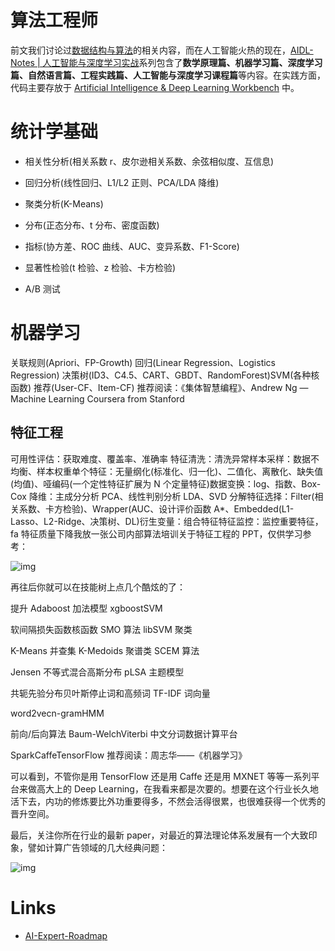 # 算法工程师

前文我们讨论过[数据结构与算法](https://github.com/wx-chevalier/SoftwareEngineering-Notes)的相关内容，而在人工智能火热的现在，[AIDL-Notes | 人工智能与深度学习实战](https://github.com/wx-chevalier/AIDL-Notes)系列包含了**数学原理篇、机器学习篇、深度学习篇、自然语言篇、工程实践篇、人工智能与深度学习课程篇**等内容。在实践方面，代码主要存放于 [Artificial Intelligence & Deep Learning Workbench](https://github.com/wx-chevalier/AIDL-Workbench) 中。

# 统计学基础

- 相关性分析(相关系数 r、皮尔逊相关系数、余弦相似度、互信息)

- 回归分析(线性回归、L1/L2 正则、PCA/LDA 降维)

- 聚类分析(K-Means)

- 分布(正态分布、t 分布、密度函数)

- 指标(协方差、ROC 曲线、AUC、变异系数、F1-Score)

- 显著性检验(t 检验、z 检验、卡方检验)

- A/B 测试

# 机器学习

关联规则(Apriori、FP-Growth)
回归(Linear Regression、Logistics Regression)
决策树(ID3、C4.5、CART、GBDT、RandomForest)SVM(各种核函数)
推荐(User-CF、Item-CF)
推荐阅读：《集体智慧编程》、Andrew Ng — Machine Learning Coursera from Stanford

## 特征工程

可用性评估：获取难度、覆盖率、准确率
特征清洗：清洗异常样本采样：数据不均衡、样本权重单个特征：无量纲化(标准化、归一化)、二值化、离散化、缺失值(均值)、哑编码(一个定性特征扩展为 N 个定量特征)数据变换：log、指数、Box-Cox 降维：主成分分析 PCA、线性判别分析 LDA、SVD 分解特征选择：Filter(相关系数、卡方检验)、Wrapper(AUC、设计评价函数 A\*、Embedded(L1-Lasso、L2-Ridge、决策树、DL)衍生变量：组合特征特征监控：监控重要特征，fa 特征质量下降我放一张公司内部算法培训关于特征工程的 PPT，仅供学习参考：

![img](https://pic4.zhimg.com/v2-0c488d35e35e491b354e293aec574277_b.png)

再往后你就可以在技能树上点几个酷炫的了：

提升 Adaboost 加法模型 xgboostSVM

软间隔损失函数核函数 SMO 算法 libSVM 聚类

K-Means 并查集 K-Medoids 聚谱类 SCEM 算法

Jensen 不等式混合高斯分布 pLSA 主题模型

共轭先验分布贝叶斯停止词和高频词 TF-IDF 词向量

word2vecn-gramHMM

前向/后向算法 Baum-WelchViterbi 中文分词数据计算平台

SparkCaffeTensorFlow 推荐阅读：周志华——《机器学习》

可以看到，不管你是用 TensorFlow 还是用 Caffe 还是用 MXNET 等等一系列平台来做高大上的 Deep Learning，在我看来都是次要的。想要在这个行业长久地活下去，内功的修炼要比外功重要得多，不然会活得很累，也很难获得一个优秀的晋升空间。

最后，关注你所在行业的最新 paper，对最近的算法理论体系发展有一个大致印象，譬如计算广告领域的几大经典问题：

![img](https://pic4.zhimg.com/v2-1c3851d3910d380f2e26d9030f101317_b.png)

# Links

- [AI-Expert-Roadmap](https://github.com/AMAI-GmbH/AI-Expert-Roadmap)
